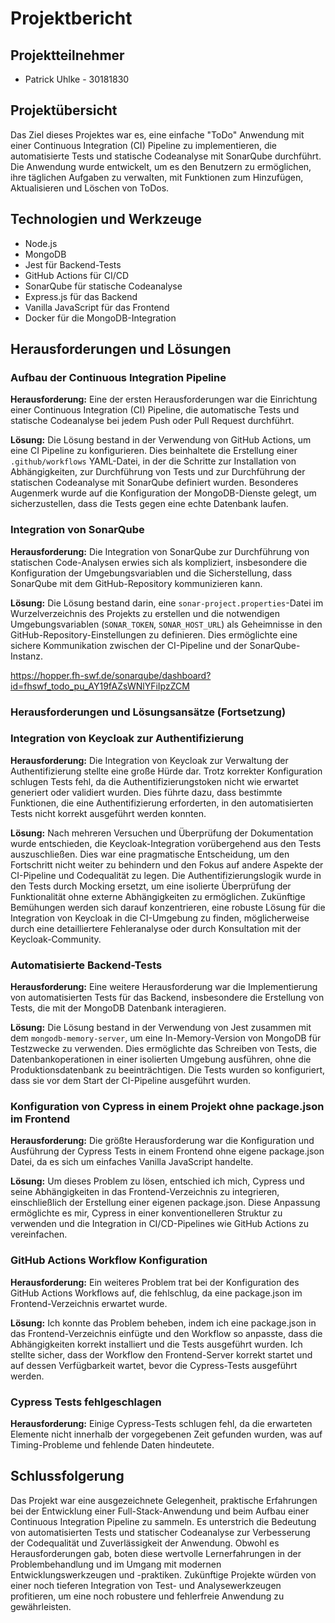 # Projektbericht

## Projektteilnehmer
- Patrick Uhlke - 30181830
## Projektübersicht

Das Ziel dieses Projektes war es, eine einfache "ToDo" Anwendung mit einer Continuous Integration (CI) Pipeline zu implementieren, die automatisierte Tests und statische Codeanalyse mit SonarQube durchführt. Die Anwendung wurde entwickelt, um es den Benutzern zu ermöglichen, ihre täglichen Aufgaben zu verwalten, mit Funktionen zum Hinzufügen, Aktualisieren und Löschen von ToDos.

## Technologien und Werkzeuge
- Node.js
- MongoDB
- Jest für Backend-Tests
- GitHub Actions für CI/CD
- SonarQube für statische Codeanalyse
- Express.js für das Backend
- Vanilla JavaScript für das Frontend
- Docker für die MongoDB-Integration

## Herausforderungen und Lösungen
### Aufbau der Continuous Integration Pipeline

**Herausforderung:** Eine der ersten Herausforderungen war die Einrichtung einer Continuous Integration (CI) Pipeline, die automatische Tests und statische Codeanalyse bei jedem Push oder Pull Request durchführt.

**Lösung:** Die Lösung bestand in der Verwendung von GitHub Actions, um eine CI Pipeline zu konfigurieren. Dies beinhaltete die Erstellung einer `.github/workflows` YAML-Datei, in der die Schritte zur Installation von Abhängigkeiten, zur Durchführung von Tests und zur Durchführung der statischen Codeanalyse mit SonarQube definiert wurden. Besonderes Augenmerk wurde auf die Konfiguration der MongoDB-Dienste gelegt, um sicherzustellen, dass die Tests gegen eine echte Datenbank laufen.

### Integration von SonarQube

**Herausforderung:** Die Integration von SonarQube zur Durchführung von statischen Code-Analysen erwies sich als kompliziert, insbesondere die Konfiguration der Umgebungsvariablen und die Sicherstellung, dass SonarQube mit dem GitHub-Repository kommunizieren kann.

**Lösung:** Die Lösung bestand darin, eine `sonar-project.properties`-Datei im Wurzelverzeichnis des Projekts zu erstellen und die notwendigen Umgebungsvariablen (`SONAR_TOKEN`, `SONAR_HOST_URL`) als Geheimnisse in den GitHub-Repository-Einstellungen zu definieren. Dies ermöglichte eine sichere Kommunikation zwischen der CI-Pipeline und der SonarQube-Instanz.

https://hopper.fh-swf.de/sonarqube/dashboard?id=fhswf_todo_pu_AY19fAZsWNlYFiIpzZCM

### Herausforderungen und Lösungsansätze (Fortsetzung)
### Integration von Keycloak zur Authentifizierung

**Herausforderung:** Die Integration von Keycloak zur Verwaltung der Authentifizierung stellte eine große Hürde dar. Trotz korrekter Konfiguration schlugen Tests fehl, da die Authentifizierungstoken nicht wie erwartet generiert oder validiert wurden. Dies führte dazu, dass bestimmte Funktionen, die eine Authentifizierung erforderten, in den automatisierten Tests nicht korrekt ausgeführt werden konnten.

**Lösung:** Nach mehreren Versuchen und Überprüfung der Dokumentation wurde entschieden, die Keycloak-Integration vorübergehend aus den Tests auszuschließen. Dies war eine pragmatische Entscheidung, um den Fortschritt nicht weiter zu behindern und den Fokus auf andere Aspekte der CI-Pipeline und Codequalität zu legen. Die Authentifizierungslogik wurde in den Tests durch Mocking ersetzt, um eine isolierte Überprüfung der Funktionalität ohne externe Abhängigkeiten zu ermöglichen. Zukünftige Bemühungen werden sich darauf konzentrieren, eine robuste Lösung für die Integration von Keycloak in die CI-Umgebung zu finden, möglicherweise durch eine detailliertere Fehleranalyse oder durch Konsultation mit der Keycloak-Community.

### Automatisierte Backend-Tests

**Herausforderung:** Eine weitere Herausforderung war die Implementierung von automatisierten Tests für das Backend, insbesondere die Erstellung von Tests, die mit der MongoDB Datenbank interagieren.

**Lösung:** Die Lösung bestand in der Verwendung von Jest zusammen mit dem `mongodb-memory-server`, um eine In-Memory-Version von MongoDB für Testzwecke zu verwenden. Dies ermöglichte das Schreiben von Tests, die Datenbankoperationen in einer isolierten Umgebung ausführen, ohne die Produktionsdatenbank zu beeinträchtigen. Die Tests wurden so konfiguriert, dass sie vor dem Start der CI-Pipeline ausgeführt wurden.

### Konfiguration von Cypress in einem Projekt ohne package.json im Frontend

**Herausforderung:** Die größte Herausforderung war die Konfiguration und Ausführung der Cypress Tests in einem Frontend ohne eigene package.json Datei, da es sich um einfaches Vanilla JavaScript handelte.

**Lösung:** Um dieses Problem zu lösen, entschied ich mich, Cypress und seine Abhängigkeiten in das Frontend-Verzeichnis zu integrieren, einschließlich der Erstellung einer eigenen package.json. Diese Anpassung ermöglichte es mir, Cypress in einer konventionelleren Struktur zu verwenden und die Integration in CI/CD-Pipelines wie GitHub Actions zu vereinfachen.

### GitHub Actions Workflow Konfiguration

**Herausforderung:** Ein weiteres Problem trat bei der Konfiguration des GitHub Actions Workflows auf, die fehlschlug, da eine package.json im Frontend-Verzeichnis erwartet wurde.

**Lösung:** Ich konnte das Problem beheben, indem ich eine package.json in das Frontend-Verzeichnis einfügte und den Workflow so anpasste, dass die Abhängigkeiten korrekt installiert und die Tests ausgeführt wurden. Ich stellte sicher, dass der Workflow den Frontend-Server korrekt startet und auf dessen Verfügbarkeit wartet, bevor die Cypress-Tests ausgeführt werden.

### Cypress Tests fehlgeschlagen

**Herausforderung:** Einige Cypress-Tests schlugen fehl, da die erwarteten Elemente nicht innerhalb der vorgegebenen Zeit gefunden wurden, was auf Timing-Probleme und fehlende Daten hindeutete.


## Schlussfolgerung

Das Projekt war eine ausgezeichnete Gelegenheit, praktische Erfahrungen bei der Entwicklung einer Full-Stack-Anwendung und beim Aufbau einer Continuous Integration Pipeline zu sammeln. Es unterstrich die Bedeutung von automatisierten Tests und statischer Codeanalyse zur Verbesserung der Codequalität und Zuverlässigkeit der Anwendung. Obwohl es Herausforderungen gab, boten diese wertvolle Lernerfahrungen in der Problembehandlung und im Umgang mit modernen Entwicklungswerkzeugen und -praktiken. Zukünftige Projekte würden von einer noch tieferen Integration von Test- und Analysewerkzeugen profitieren, um eine noch robustere und fehlerfreie Anwendung zu gewährleisten.
